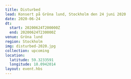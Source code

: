 ```yaml
---
title: Disturbed
lead: Konsert på Gröna lund, Stockholm den 24 juni 2020
date: 2020-06-24
dt:
  start: 20200624T200000Z
  end: 20200624T230000Z
venue: Gröna lund
region: Stockholm
img: disturbed-2020.jpg
collection: upcoming
location:
  latitude: 59.3233591
  longitude: 18.0942014
layout: event.hbs
---
```

